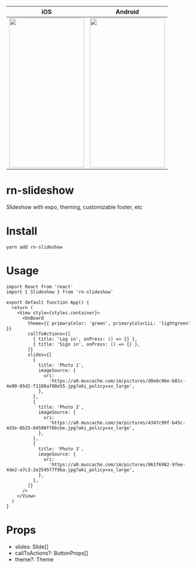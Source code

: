 | iOS                                                                                               | Android                                                                                           |
| ------------------------------------------------------------------------------------------------- | ------------------------------------------------------------------------------------------------- |
| <img  src="https://media.giphy.com/media/JQFk2IyQs98uS5kw3O/giphy.gif" width="200" height="400"/> | <img  src="https://media.giphy.com/media/RiDwb8vlhw9LRb9Rxq/giphy.gif" width="200" height="400"/> |

# rn-slideshow

Slideshow with expo, theming, customizable footer, etc

# Install

`yarn add rn-slideshow`

# Usage

```tsx
import React from 'react'
import { Slideshow } from 'rn-slideshow'

export default function App() {
  return (
    <View style={styles.container}>
      <OnBoard
        theme={{ primaryColor: 'green', primaryColorLLL: 'lightgreen' }}
        callToActions={[
          { title: 'Log in', onPress: () => {} },
          { title: 'Sign in', onPress: () => {} },
        ]}
        slides={[
          {
            title: 'Photo 1',
            imageSource: {
              uri:
                'https://a0.muscache.com/im/pictures/d0e6c96e-b81c-4e90-85d2-f1188a708e55.jpg?aki_policy=xx_large',
            },
          },
          {
            title: 'Photo 2',
            imageSource: {
              uri:
                'https://a0.muscache.com/im/pictures/4347c99f-b45c-4d3e-8b25-04590ff6bcbe.jpg?aki_policy=xx_large',
            },
          },
          {
            title: 'Photo 3',
            imageSource: {
              uri:
                'https://a0.muscache.com/im/pictures/861f6982-9fee-4de2-a7c3-2e2545f7f9ba.jpg?aki_policy=xx_large',
            },
          },
        ]}
      />
    </View>
  )
}
```

# Props

- slides: Slide[]
- callToActions?: ButtonProps[]
- theme?: Theme

